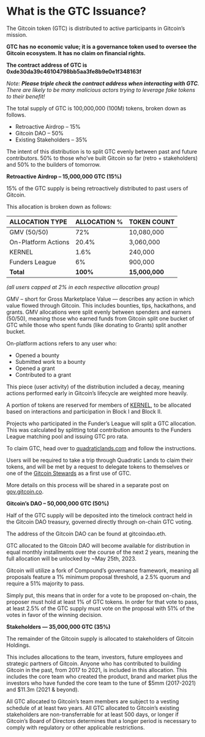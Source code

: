 # What is the GTC Issuance?

The Gitcoin token \(GTC\) is distributed to active participants in Gitcoin’s mission.

**GTC has no economic value; it is a governance token used to oversee the Gitcoin ecosystem. It has no claim on financial rights.**

**The contract address of GTC is 0xde30da39c46104798bb5aa3fe8b9e0e1f348163f**

_Note: **Please triple check the contract address when interacting with GTC**. There are likely to be many malicious actors trying to leverage fake tokens to their benefit!_

The total supply of GTC is 100,000,000 \(100M\) tokens, broken down as follows.

* Retroactive Airdrop – 15%
* Gitcoin DAO – 50%
* Existing Stakeholders – 35%

The intent of this distribution is to split GTC evenly between past and future contributors. 50% to those who’ve built Gitcoin so far \(retro + stakeholders\) and 50% to the builders of tomorrow.

**Retroactive Airdrop – 15,000,000 GTC \(15%\)**

15% of the GTC supply is being retroactively distributed to past users of Gitcoin.

This allocation is broken down as follows:

| **ALLOCATION TYPE** | **ALLOCATION** % | **TOKEN** COUNT |
|:------------------- |:---------------- |:--------------- |
| GMV \(50/50\)     | 72%              | 10,080,000      |
| On-Platform Actions | 20.4%            | 3,060,000       |
| KERNEL              | 1.6%             | 240,000         |
| Funders League      | 6%               | 900,000         |
| **Total**           | **100%**         | **15,000,000**  |

_\(all users capped at 2% in each respective allocation group\)_

GMV – short for Gross Marketplace Value — describes any action in which value flowed through Gitcoin. This includes bounties, tips, hackathons, and grants. GMV allocations were split evenly between spenders and earners \(50/50\), meaning those who earned funds from Gitcoin split one bucket of GTC while those who spent funds \(like donating to Grants\) split another bucket.

On-platform actions refers to any user who:

* Opened a bounty
* Submitted work to a bounty
* Opened a grant
* Contributed to a grant

This piece \(user activity\) of the distribution included a decay, meaning actions performed early in Gitcoin’s lifecycle are weighted more heavily.

A portion of tokens are reserved for members of [KERNEL](http://kernel.community/), to be allocated based on interactions and participation in Block I and Block II.

Projects who participated in the Funder’s League will split a GTC allocation. This was calculated by splitting total contribution amounts to the Funders League matching pool and issuing GTC pro rata.

To claim GTC, head over to [quadraticlands.com](https://gitcoin.co/quadraticlands?utm_source=gitcoin&utm_medium=blog&utm_campaign=gtclaunch) and follow the instructions.

Users will be required to take a trip through Quadratic Lands to claim their tokens, and will be met by a request to delegate tokens to themselves or one of the [Gitcoin Stewards](https://gov.gitcoin.co/t/introducing-stewards-governance/41) as a first use of GTC.

More details on this process will be shared in a separate post on [gov.gitcoin.co](https://gov.gitcoin.co/).

**Gitcoin’s DAO – 50,000,000 GTC \(50%\)**

Half of the GTC supply will be deposited into the timelock contract held in the Gitcoin DAO treasury, governed directly through on-chain GTC voting.

The address of the Gitcoin DAO can be found at gitcoindao.eth.

GTC allocated to the Gitcoin DAO will become available for distribution in equal monthly installments over the course of the next 2 years, meaning the full allocation will be unlocked by ~May 25th, 2023.

Gitcoin will utilize a fork of Compound’s governance framework, meaning all proposals feature a 1% minimum proposal threshold, a 2.5% quorum and require a 51% majority to pass.

Simply put, this means that in order for a vote to be proposed on-chain, the proposer must hold at least 1% of GTC tokens. In order for that vote to pass, at least 2.5% of the GTC supply must vote on the proposal with 51% of the votes in favor of the winning decision.

**Stakeholders — 35,000,000 GTC \(35%\)**

The remainder of the Gitcoin supply is allocated to stakeholders of Gitcoin Holdings.

This includes allocations to the team, investors, future employees and strategic partners of Gitcoin.  Anyone who has contributed to building Gitcoin in the past, from 2017 to 2021, is included in this allocation. This includes the core team who created the product, brand and market plus the investors who have funded the core team to the tune of $5mm \(2017-2021\) and $11.3m \(2021 & beyond\).

All GTC allocated to Gitcoin’s team members are subject to a vesting schedule of at least two years. All GTC allocated to Gitcoin’s existing stakeholders are non-transferrable for at least 500 days, or longer if Gitcoin’s Board of Directors determines that a longer period is necessary to comply with regulatory or other applicable restrictions.

